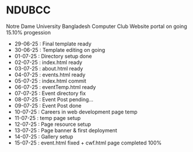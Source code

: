 # NDUBCC
Notre Dame University Bangladesh Computer Club Website portal
on going 15.10% progession 

- 29-06-25 : Final template ready 
- 30-06-25 : Template editing on going 
- 01-07-25 : Directory setup done
- 02-07-25 : index.html ready
- 03-07-25 : about.html ready
- 04-07-25 : events.html ready
- 05-07-25 : index.html commit
- 06-07-25 : eventTemp.html ready
- 07-07-25 : Event directory fix
- 08-07-25 : Event Post pending...
- 09-07-25 : Event Post done
- 10-07-25 : Careers in web development page temp
- 11-07-25 : temp page setup
- 12-07-25 : Page resource setup
- 13-07-25 : Page banner & first deployment
- 14-07-25 : Gallery setup
- 15-07-25 : event.html fixed + cwf.html page completed 100%
